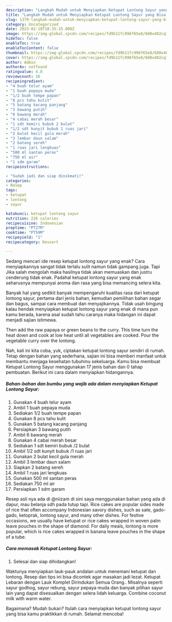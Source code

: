 ```yaml
---
description: "Langkah Mudah untuk Menyiapkan Ketupat Lontong Sayur yang Bisa Manjain Lidah, Buat Buka Puasa}"
title: "Langkah Mudah untuk Menyiapkan Ketupat Lontong Sayur yang Bisa Manjain Lidah, Buat Buka Puasa}"
slug: 1379-langkah-mudah-untuk-menyiapkan-ketupat-lontong-sayur-yang-bisa-manjain-lidah-buat-buka-puasa
category: Uncategorized
date: 2023-02-18T18:35:15.000Z
image: https://img-global.cpcdn.com/recipes/fd9b11fc996f65e8/680x482cq70/ketupat-lontong-sayur-foto-resep-utama.jpg
hideToc: false
enableToc: true
enableTocContent: false
thumbnail: https://img-global.cpcdn.com/recipes/fd9b11fc996f65e8/680x482cq70/ketupat-lontong-sayur-foto-resep-utama.jpg
cover: https://img-global.cpcdn.com/recipes/fd9b11fc996f65e8/680x482cq70/ketupat-lontong-sayur-foto-resep-utama.jpg
author: Admin
authorAv: notfound
ratingvalue: 4.8
reviewcount: 16
recipeingredient:
- "4 buah telur ayam"
- "1 buah pepaya muda"
- "1/2 buah tempe papan"
- "8 pcs tahu kulit"
- "5 batang kacang panjang"
- "3 bawang putih"
- "6 bawang merah"
- "4 cabai merah besar"
- "1 sdt kemiri bubuk 2 bulat"
- "1/2 sdt kunyit bubuk 1 ruas jari"
- "2 bulat kecil gula merah"
- "3 lembar daun salam"
- "2 batang sereh"
- "1 ruas jari lengkuas"
- "500 ml santan peras"
- "750 ml air"
- "1 sdm garam"
recipeinstructions:

- "Sudah jadi dan siap dinikmati!"
categories:
- Resep
tags:
- ketupat
- lontong
- sayur

katakunci: ketupat lontong sayur 
nutrition: 226 calories
recipecuisine: Indonesian
preptime: "PT27M"
cooktime: "PT59M"
recipeyield: "1"
recipecategory: Dessert

---
```



Sedang mencari ide resep ketupat lontong sayur yang enak? Cara menyiapkannya sangat tidak terlalu sulit namun tidak gampang juga. Tapi Jika salah mengolah maka hasilnya tidak akan memuaskan dan justru cenderung tidak enak. Padahal ketupat lontong sayur yang enak seharusnya mempunyai aroma dan rasa yang bisa memancing selera kita.


Banyak hal yang sedikit banyak mempengaruhi kualitas rasa dari ketupat lontong sayur, pertama dari jenis bahan, kemudian pemilihan bahan segar dan bagus, sampai cara membuat dan menyajikannya. Tidak usah bingung kalau hendak menyiapkan ketupat lontong sayur yang enak di mana pun kamu berada, karena asal sudah tahu caranya maka hidangan ini dapat menjadi sajian istimewa.

Then add the raw papaya or green beans to the curry. This time turn the heat down and cook at low heat until all vegetables are cooked. Pour the vegetable curry over the lontong.


Nah, kali ini kita coba, yuk, ciptakan ketupat lontong sayur sendiri di rumah. Tetap dengan bahan yang sederhana, sajian ini bisa memberi manfaat untuk membantu menjaga kesehatan tubuhmu sekeluarga. Kamu bisa membuat Ketupat Lontong Sayur menggunakan 17 jenis bahan dan 0 tahap pembuatan. Berikut ini cara dalam menyiapkan hidangannya.

<!--inarticleads1-->

##### Bahan-bahan dan bumbu yang wajib ada dalam menyiapkan Ketupat Lontong Sayur:

1. Gunakan 4 buah telur ayam
1. Ambil 1 buah pepaya muda
1. Sediakan 1/2 buah tempe papan
1. Gunakan 8 pcs tahu kulit
1. Gunakan 5 batang kacang panjang
1. Persiapkan 3 bawang putih
1. Ambil 6 bawang merah
1. Gunakan 4 cabai merah besar
1. Sediakan 1 sdt kemiri bubuk /2 bulat
1. Ambil 1/2 sdt kunyit bubuk /1 ruas jari
1. Gunakan 2 bulat kecil gula merah
1. Ambil 3 lembar daun salam
1. Siapkan 2 batang sereh
1. Ambil 1 ruas jari lengkuas
1. Gunakan 500 ml santan peras
1. Sediakan 750 ml air
1. Persiapkan 1 sdm garam


Resep asli nya ada di @niizam di sini saya menggunakan bahan yang ada di dapur, mau belanja sdh pada tutup tapi. Rice cakes are popular sides made of rice that often accompany Indonesian savory dishes, such as sate, gado-gado, ketoprak, lontong sayur, and many other dishes. For festive occasions, we usually have ketupat or rice cakes wrapped in woven palm leave pouches in the shape of diamond. For daily meals, lontong is more popular, which is rice cakes wrapped in banana leave pouches in the shape of a tube. 

<!--inarticleads2-->

##### Cara memasak Ketupat Lontong Sayur:


1. Selesai dan siap dihidangkan!

Waktunya menyiapkan lauk-pauk andalan untuk menemani ketupat dan lontong. Resep dan tips ini bisa dicontek agar masakan jadi lezat. Ketupat Lebaran dengan Lauk Komplet Dirindukan Semua Orang.. Misalnya seperti sayur godhog, sayur rebung, sayur pepaya muda dan banyak pilihan sayur lain yang dapat disesuaikan dengan selera lidah keluarga. Combine coconut milk with warm water. 

Bagaimana? Mudah bukan? Itulah cara menyiapkan ketupat lontong sayur yang bisa kamu praktikkan di rumah. Selamat mencoba!
